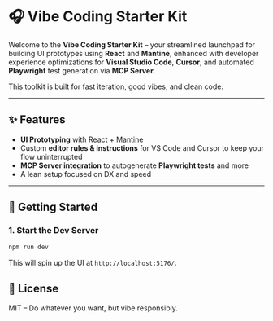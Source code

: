# 🎧 Vibe Coding Starter Kit

Welcome to the **Vibe Coding Starter Kit** – your streamlined launchpad for building UI prototypes using **React** and **Mantine**, enhanced with developer experience optimizations for **Visual Studio Code**, **Cursor**, and automated **Playwright** test generation via **MCP Server**.

This toolkit is built for fast iteration, good vibes, and clean code.

---

## ✨ Features

- **UI Prototyping** with [React](https://react.dev) + [Mantine](https://mantine.dev)
- Custom **editor rules & instructions** for VS Code and Cursor to keep your flow uninterrupted
- **MCP Server integration** to autogenerate **Playwright tests** and more
- A lean setup focused on DX and speed

---

## 🚀 Getting Started

### 1. Start the Dev Server

```bash
npm run dev
```
This will spin up the UI at `http://localhost:5176/`.



## 🔖 License

MIT – Do whatever you want, but vibe responsibly.


